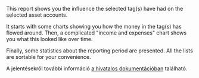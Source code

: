 This report shows you the influence the selected tag(s) have had on the selected asset accounts.

It starts with some charts showing you how the money in the tag(s) has flowed around. Then, a complicated "income and expenses" chart shows you what this looked like over time.

Finally, some statistics about the reporting period are presented. All the lists are sortable for your convenience.

A jelentésekről további információ [a hivatalos dokumentációban](https://firefly-iii.readthedocs.io/en/latest/advanced/reports.html) található.